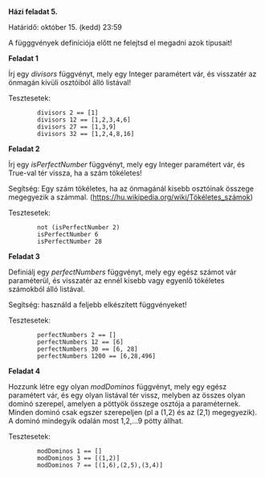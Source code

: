 **Házi feladat 5.**

Határidő: október 15. (kedd) 23:59

A függgvények definíciója előtt ne felejtsd el megadni azok típusait!

**Feladat 1**

Írj egy *divisors* függvényt, mely egy Integer paramétert vár, és visszatér az önmagán kívüli osztóiból álló listával!

Tesztesetek:

            divisors 2 == [1]
            divisors 12 == [1,2,3,4,6]
            divisors 27 == [1,3,9]
            divisors 32 == [1,2,4,8,16]


**Feladat 2**

Írj egy *isPerfectNumber* függvényt, mely egy Integer paramétert vár, és True-val tér vissza, ha a szám tökéletes!

Segítség: Egy szám tökéletes, ha az önmagánál kisebb osztóinak összege megegyezik a számmal. (https://hu.wikipedia.org/wiki/Tökéletes_számok)

Tesztesetek:

            not (isPerfectNumber 2)
            isPerfectNumber 6
            isPerfectNumber 28

**Feladat 3**

Definiálj egy *perfectNumbers* függvényt, mely egy egész számot vár paraméterül, és visszatér az ennél kisebb vagy egyenlő tökéletes számokból álló listával.

Segítség: használd a feljebb elkészített függvényeket!

Tesztesetek:

            perfectNumbers 2 == []
            perfectNumbers 12 == [6]
            perfectNumbers 30 == [6, 28]
            perfectNumbers 1200 == [6,28,496]

**Feladat 4**

Hozzunk létre egy olyan *modDominos* függvényt, mely egy egész paramétert vár, és egy olyan listával tér vissz, melyben az összes olyan dominó szerepel, amelyen a pöttyök összege osztója a paraméternek. Minden dominó csak egszer szerepeljen (pl a (1,2) és az (2,1) megegyezik). A dominó mindegyik odalán most 1,2,...9 pötty állhat.

Tesztesetek:

            modDominos 1 == []
            modDominos 3 == [(1,2)]
            modDominos 7 == [(1,6),(2,5),(3,4)]
            


